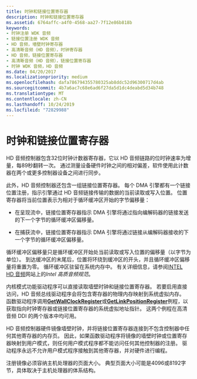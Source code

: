```yaml
---
title: 时钟和链接位置寄存器
description: 时钟和链接位置寄存器
ms.assetid: 6764affc-a4f0-4568-aa27-7f12e86b818b
keywords:
- 时钟注册 WDK 音频
- 链接位置注册 WDK 音频
- HD 音频，墙壁时钟寄存器
- 高清晰音频（HD 音频），时钟寄存器
- HD 音频，链接位置寄存器
- 高清晰音频（HD 音频），链接位置寄存器
- 时钟 WDK 音频，HD 音频
ms.date: 04/20/2017
ms.localizationpriority: medium
ms.openlocfilehash: dafa786794355780325ab8ddc52d96300717d4ab
ms.sourcegitcommit: 4b7a6ac7c68e6ad6f27da5d1dc4deabd5d34b748
ms.translationtype: MT
ms.contentlocale: zh-CN
ms.lasthandoff: 10/24/2019
ms.locfileid: "72829988"
---
```

# <a name="wall-clock-and-link-position-registers"></a>时钟和链接位置寄存器


HD 音频控制器包含32位时钟计数器寄存器，它以 HD 音频链路的位时钟速率为增量，每89秒翻转一次。 通过测量设备硬件时钟之间的相对偏差，软件使用此计数器在两个或更多控制器设备之间进行同步。

此外，HD 音频控制器还包含一组链接位置寄存器。 每个 DMA 引擎都有一个链接位置注册，指示引擎通过 HD 音频链接传输的数据的当前读取或写入位置。 位置寄存器将当前位置表示为相对于循环缓冲区开始的字节偏移量：

-   在呈现流中，链接位置寄存器指示 DMA 引擎将通过指向编解码器的链接发送的下一个字节的循环缓冲区偏移量。

-   在捕获流中，链接位置寄存器指示 DMA 引擎将通过链接从编解码器接收的下一个字节的循环缓冲区偏移量。

循环缓冲区偏移量只是循环缓冲区开始处当前读取或写入位置的偏移量（以字节为单位）。 到达缓冲区的末尾后，位置将环绕到缓冲区的开头，并且循环缓冲区偏移量将重置为零。 循环缓冲区驻留在系统内存中。 有关详细信息，请参阅[INTEL HD 音频](https://go.microsoft.com/fwlink/p/?linkid=42508)网站上的*Intel 高质音频规范*。

内核模式功能驱动程序可以直接读取墙壁时钟和链接位置寄存器。 若要启用直接访问，HD 音频总线驱动程序会将包含寄存器的物理内存映射到系统虚拟内存。 函数驱动程序调用[**GetWallClockRegister**](https://docs.microsoft.com/windows-hardware/drivers/ddi/hdaudio/nc-hdaudio-pget_wall_clock_register)或[**GetLinkPositionRegister**](https://docs.microsoft.com/windows-hardware/drivers/ddi/hdaudio/nc-hdaudio-pget_link_position_register)例程，以获取指向时钟寄存器或链接位置寄存器的系统虚拟地址指针。 这两个例程在高清音频 DDI 的两个版本中均可用。

HD 音频控制器硬件镜像墙壁时钟，并将链接位置寄存器连接到不包含控制器中任何其他寄存器的内存页。 因此，如果函数驱动程序将镜像的墙壁时钟或位置寄存器映射到用户模式，则任何用户模式程序都不能访问任何其他控制器的注册。 驱动程序永远不允许用户模式程序接触到其他寄存器，并对硬件进行编程。

注册镜像必须容纳主机处理器的页面大小。 典型页面大小可能是4096或8192字节，具体取决于主机处理器的体系结构。

 

 




